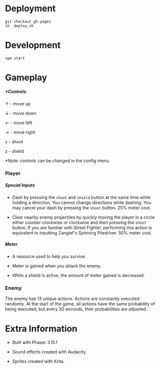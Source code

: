 # Deployment

```
git checkout gh-pages
sh _deploy.sh
```

# Development

```
npm start
```

# Gameplay

##### *Controls:

↑ - move up

↓ - move down

← - move left

→ - move right

x - shoot

z - shield

\*Note: controls can be changed in the config menu.

### Player

##### Special Inputs

- Dash by pressing the `shoot` and `shield` button at the same time while holding a direction. You cannot change directions while dashing. You may cancel your dash by pressing the `shoot` button. 25% meter cost.

- Clear nearby enemy projectiles by quickly moving the player in a circle either counter-clockwise or clockwise and then pressing the `shoot` button. If you are familiar with Street Fighter, performing this action is equivalent to inputting Zangief's Spinning Piledriver. 50% meter cost.

##### Meter

- A resource used to help you survive.

- Meter is gained when you attack the enemy.

- While a shield is active, the amount of meter gained is decreased.

### Enemy

The enemy has 13 unique actions. Actions are constantly executed randomly. At the start of the game, all actions have the same probability of being executed, but every 30 seconds, their probabilities are adjusted.

# Extra Information

- Built with Phaser 3.15.1

- Sound effects created with Audacity.

- Sprites created with Krita.
